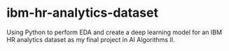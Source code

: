 # ibm-hr-analytics-dataset
Using Python to perform EDA and create a deep learning model for an IBM HR analytics dataset as my final project in AI Algorithms II.
